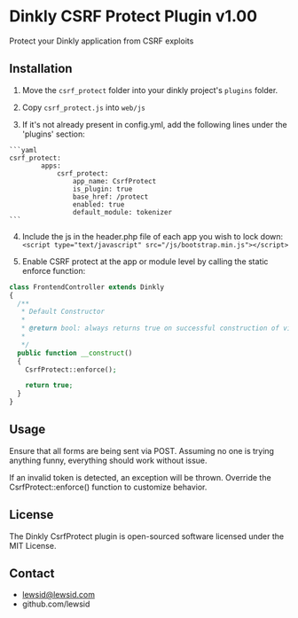 Dinkly CSRF Protect Plugin v1.00
================================

Protect your Dinkly application from CSRF exploits


Installation
------------

  1. Move the `csrf_protect` folder into your dinkly project's `plugins` folder.

  2. Copy `csrf_protect.js` into `web/js`

  3. If it's not already present in config.yml, add the following lines under the 'plugins' section:

    ```yaml
    csrf_protect:
            apps:
                csrf_protect:
                    app_name: CsrfProtect
                    is_plugin: true
                    base_href: /protect
                    enabled: true
                    default_module: tokenizer
    ```

  4. Include the js in the header.php file of each app you wish to lock down: `<script type="text/javascript" src="/js/bootstrap.min.js"></script>`

  5. Enable CSRF protect at the app or module level by calling the static enforce function: 

  ```php
  class FrontendController extends Dinkly
  {
    /**
     * Default Constructor
     * 
     * @return bool: always returns true on successful construction of view
     * 
     */
    public function __construct()
    {
      CsrfProtect::enforce();

      return true;
    }
  }
  ```

Usage
-----

Ensure that all forms are being sent via POST. Assuming no one is trying anything funny, everything should work without issue.

If an invalid token is detected, an exception will be thrown. Override the CsrfProtect::enforce() function to customize behavior.


License
-------

The Dinkly CsrfProtect plugin is open-sourced software licensed under the MIT License.


Contact
-------

  - lewsid@lewsid.com
  - github.com/lewsid
